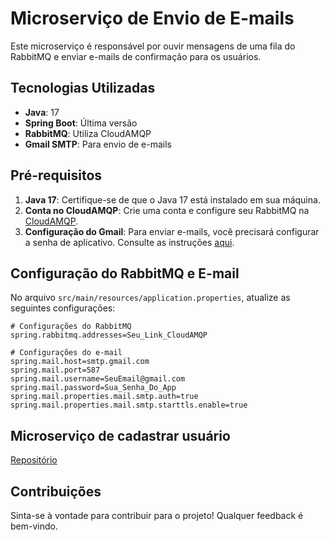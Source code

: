 # Microserviço de Envio de E-mails

Este microserviço é responsável por ouvir mensagens de uma fila do RabbitMQ e enviar e-mails de confirmação para os usuários.

## Tecnologias Utilizadas

- **Java**: 17
- **Spring Boot**: Última versão
- **RabbitMQ**: Utiliza CloudAMQP
- **Gmail SMTP**: Para envio de e-mails

## Pré-requisitos

1. **Java 17**: Certifique-se de que o Java 17 está instalado em sua máquina.
2. **Conta no CloudAMQP**: Crie uma conta e configure seu RabbitMQ na [CloudAMQP](https://www.cloudamqp.com/).
3. **Configuração do Gmail**: Para enviar e-mails, você precisará configurar a senha de aplicativo. Consulte as instruções [aqui](https://support.google.com/accounts/answer/185833?hl=pt-BR).

## Configuração do RabbitMQ e E-mail

No arquivo `src/main/resources/application.properties`, atualize as seguintes configurações:

```properties
# Configurações do RabbitMQ
spring.rabbitmq.addresses=Seu_Link_CloudAMQP

# Configurações do e-mail
spring.mail.host=smtp.gmail.com
spring.mail.port=587
spring.mail.username=SeuEmail@gmail.com
spring.mail.password=Sua_Senha_Do_App
spring.mail.properties.mail.smtp.auth=true
spring.mail.properties.mail.smtp.starttls.enable=true
```

## Microserviço de cadastrar usuário
[Repositório](https://github.com/euvitorti/Microservico-Cadastrar-Usuario)

## Contribuições
Sinta-se à vontade para contribuir para o projeto! Qualquer feedback é bem-vindo.
